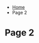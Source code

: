 
<ul class="breadcrumb">
  <li><a href="index.html">Home</a></li>
  <li>Page 2</li>
</ul>




<body>
<h1> Page 2</h1>
